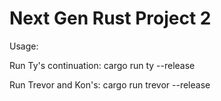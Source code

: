 # Next Gen Rust Project 2

Usage:

Run Ty's continuation:
cargo run ty --release

Run Trevor and Kon's:
cargo run trevor --release
